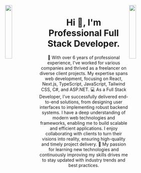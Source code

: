 <img align="left" src="https://user-images.githubusercontent.com/65187002/144930161-2f783401-8d27-4fdf-a2f7-cc0ba32f1f1f.gif" width="21%" style="display:inline;">
<img align="right" src="https://user-images.githubusercontent.com/65187002/144930161-2f783401-8d27-4fdf-a2f7-cc0ba32f1f1f.gif" width="21%" style="display:inline;">

<h1 align="center">Hi 👋, I'm Professional Full Stack Developer.</h1>
<p align="center" style="text-align: center;">🌟 With over 6 years of professional experience, I've worked for various companies and thrived as a freelancer on diverse client projects. My expertise spans web development, focusing on React, Next.js, TypeScript, JavaScript, Tailwind CSS, C#, and ASP.NET. 💻 As a Full Stack Developer, I've successfully delivered end-to-end solutions, from designing user interfaces to implementing robust backend systems. I have a deep understanding of modern web technologies and frameworks, enabling me to build scalable and efficient applications. I enjoy collaborating with clients to turn their visions into reality, ensuring high-quality and timely project delivery. 🚀 My passion for learning new technologies and continuously improving my skills drives me to stay updated with industry trends and best practices.</p>


<!--
**blaztan/blaztan** is a ✨ _special_ ✨ repository because its `README.md` (this file) appears on your GitHub profile.

Here are some ideas to get you started:

- 🔭 I’m currently working on ...
- 🌱 I’m currently learning ...
- 👯 I’m looking to collaborate on ...
- 🤔 I’m looking for help with ...
- 💬 Ask me about ...
- 📫 How to reach me: ...
- 😄 Pronouns: ...
- ⚡ Fun fact: ...
-->
